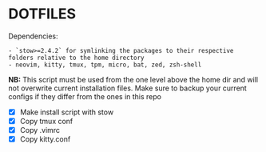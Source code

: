 # DOTFILES 

Dependencies:

    - `stow>=2.4.2` for symlinking the packages to their respective folders relative to the home directory
    - neovim, kitty, tmux, tpm, micro, bat, zed, zsh-shell

**NB:** This script must be used from the one level above the home dir and will not overwrite current installation files. Make sure to backup your current configs if they differ from the ones in this repo

- [x] Make install script with stow
- [x] Copy tmux conf
- [x] Copy .vimrc
- [x] Copy kitty.conf
